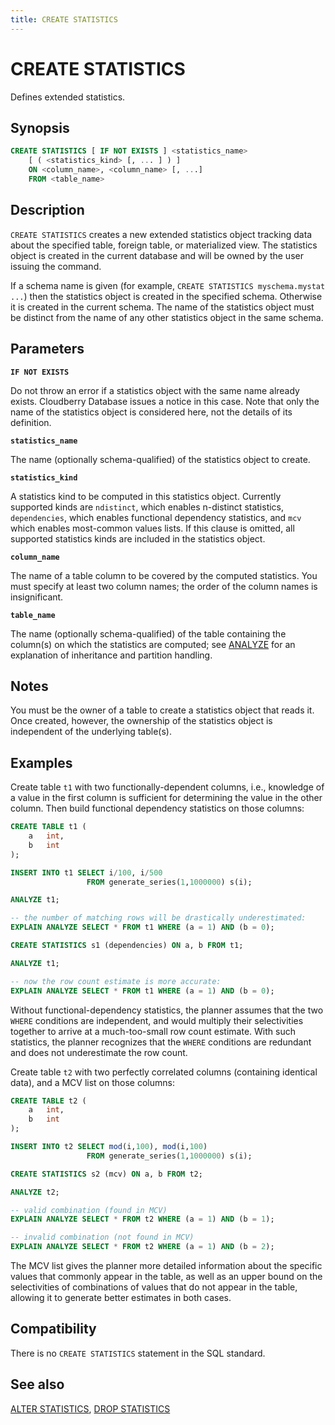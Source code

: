 ```yaml
---
title: CREATE STATISTICS
---
```


# CREATE STATISTICS

Defines extended statistics.

## Synopsis

```sql
CREATE STATISTICS [ IF NOT EXISTS ] <statistics_name>
    [ ( <statistics_kind> [, ... ] ) ]
    ON <column_name>, <column_name> [, ...]
    FROM <table_name>
```

## Description

`CREATE STATISTICS` creates a new extended statistics object tracking data about the specified table, foreign table, or materialized view. The statistics object is created in the current database and will be owned by the user issuing the command.

If a schema name is given (for example, `CREATE STATISTICS myschema.mystat ...`) then the statistics object is created in the specified schema. Otherwise it is created in the current schema. The name of the statistics object must be distinct from the name of any other statistics object in the same schema.

## Parameters

**`IF NOT EXISTS`**

Do not throw an error if a statistics object with the same name already exists. Cloudberry Database issues a notice in this case. Note that only the name of the statistics object is considered here, not the details of its definition.

**`statistics_name`**

The name (optionally schema-qualified) of the statistics object to create.

**`statistics_kind`**

A statistics kind to be computed in this statistics object. Currently supported kinds are `ndistinct`, which enables n-distinct statistics, `dependencies`, which enables functional dependency statistics, and `mcv` which enables most-common values lists. If this clause is omitted, all supported statistics kinds are included in the statistics object.

**`column_name`**

The name of a table column to be covered by the computed statistics. You must specify at least two column names; the order of the column names is insignificant.

**`table_name`**

The name (optionally schema-qualified) of the table containing the column(s) on which the statistics are computed; see [ANALYZE](/docs/sql-stmts/sql-stmt-analyze.md) for an explanation of inheritance and partition handling.

## Notes

You must be the owner of a table to create a statistics object that reads it. Once created, however, the ownership of the statistics object is independent of the underlying table(s).

## Examples

Create table `t1` with two functionally-dependent columns, i.e., knowledge of a value in the first column is sufficient for determining the value in the other column. Then build functional dependency statistics on those columns:

```sql
CREATE TABLE t1 (
    a   int,
    b   int
);

INSERT INTO t1 SELECT i/100, i/500
                 FROM generate_series(1,1000000) s(i);

ANALYZE t1;

-- the number of matching rows will be drastically underestimated:
EXPLAIN ANALYZE SELECT * FROM t1 WHERE (a = 1) AND (b = 0);

CREATE STATISTICS s1 (dependencies) ON a, b FROM t1;

ANALYZE t1;

-- now the row count estimate is more accurate:
EXPLAIN ANALYZE SELECT * FROM t1 WHERE (a = 1) AND (b = 0);
```

Without functional-dependency statistics, the planner assumes that the two `WHERE` conditions are independent, and would multiply their selectivities together to arrive at a much-too-small row count estimate. With such statistics, the planner recognizes that the `WHERE` conditions are redundant and does not underestimate the row count.

Create table `t2` with two perfectly correlated columns (containing identical data), and a MCV list on those columns:

```sql
CREATE TABLE t2 (
    a   int,
    b   int
);

INSERT INTO t2 SELECT mod(i,100), mod(i,100)
                 FROM generate_series(1,1000000) s(i);

CREATE STATISTICS s2 (mcv) ON a, b FROM t2;

ANALYZE t2;

-- valid combination (found in MCV)
EXPLAIN ANALYZE SELECT * FROM t2 WHERE (a = 1) AND (b = 1);

-- invalid combination (not found in MCV)
EXPLAIN ANALYZE SELECT * FROM t2 WHERE (a = 1) AND (b = 2);
```

The MCV list gives the planner more detailed information about the specific values that commonly appear in the table, as well as an upper bound on the selectivities of combinations of values that do not appear in the table, allowing it to generate better estimates in both cases.

## Compatibility

There is no `CREATE STATISTICS` statement in the SQL standard.

## See also

[ALTER STATISTICS](/docs/sql-stmts/sql-stmt-alter-statistics.md), [DROP STATISTICS](/docs/sql-stmts/sql-stmt-drop-statistics.md)
